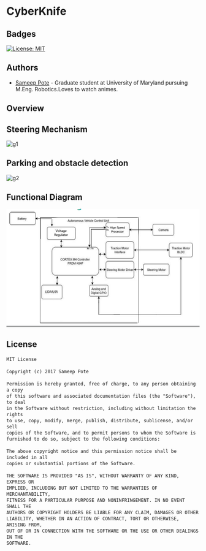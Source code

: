 # CyberKnife
## Badges
[![License: MIT](https://img.shields.io/badge/License-MIT-yellow.svg)](https://opensource.org/licenses/MIT)
## Authors
- [Sameep Pote](https://github.com/Sameep2808) - Graduate student at University of Maryland pursuing M.Eng. Robotics.Loves to watch animes.

## Overview

## Steering Mechanism 
![g1](https://github.com/Sameep2808/ARMS_Auto/blob/main/Videos/1.gif)
## Parking and obstacle detection
![g2](https://github.com/Sameep2808/ARMS_Auto/blob/main/Videos/ezgif.com-gif-maker.gif)
## Functional Diagram
![p1](https://github.com/Sameep2808/ARMS_Auto/blob/main/Videos/Screenshot%20from%202022-02-20%2020-43-05.png)


## License
```
MIT License

Copyright (c) 2017 Sameep Pote

Permission is hereby granted, free of charge, to any person obtaining a copy
of this software and associated documentation files (the "Software"), to deal
in the Software without restriction, including without limitation the rights
to use, copy, modify, merge, publish, distribute, sublicense, and/or sell
copies of the Software, and to permit persons to whom the Software is
furnished to do so, subject to the following conditions:

The above copyright notice and this permission notice shall be included in all
copies or substantial portions of the Software.

THE SOFTWARE IS PROVIDED "AS IS", WITHOUT WARRANTY OF ANY KIND, EXPRESS OR
IMPLIED, INCLUDING BUT NOT LIMITED TO THE WARRANTIES OF MERCHANTABILITY,
FITNESS FOR A PARTICULAR PURPOSE AND NONINFRINGEMENT. IN NO EVENT SHALL THE
AUTHORS OR COPYRIGHT HOLDERS BE LIABLE FOR ANY CLAIM, DAMAGES OR OTHER
LIABILITY, WHETHER IN AN ACTION OF CONTRACT, TORT OR OTHERWISE, ARISING FROM,
OUT OF OR IN CONNECTION WITH THE SOFTWARE OR THE USE OR OTHER DEALINGS IN THE
SOFTWARE.
```
